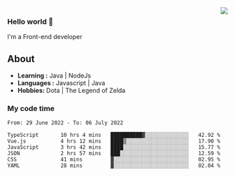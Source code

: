 <img align='right' src="https://github-readme-stats.vercel.app/api?username=jumodada&show_icons=true&theme=vue">

### Hello world 👋

I'm a Front-end developer 
    
## About
-  **Learning :** Java | NodeJs
-  **Languages :** Javascript | Java
-  **Hobbies:** Dota | The Legend of Zelda

### My code time

<!--START_SECTION:waka-->

```text
From: 29 June 2022 - To: 06 July 2022

TypeScript       10 hrs 4 mins   ██████████▓░░░░░░░░░░░░░░   42.92 %
Vue.js           4 hrs 12 mins   ████▒░░░░░░░░░░░░░░░░░░░░   17.90 %
JavaScript       3 hrs 42 mins   ████░░░░░░░░░░░░░░░░░░░░░   15.77 %
JSON             2 hrs 57 mins   ███░░░░░░░░░░░░░░░░░░░░░░   12.59 %
CSS              41 mins         ▓░░░░░░░░░░░░░░░░░░░░░░░░   02.95 %
YAML             28 mins         ▓░░░░░░░░░░░░░░░░░░░░░░░░   02.04 %
```

<!--END_SECTION:waka-->
